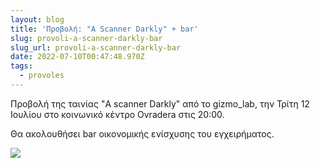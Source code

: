 ```yaml
---
layout: blog
title: 'Προβολή: "A Scanner Darkly" + bar'
slug: provoli-a-scanner-darkly-bar
slug_url: provoli-a-scanner-darkly-bar
date: 2022-07-10T00:47:48.970Z
tags:
  - provoles
---
```

Προβολή της ταινίας "A scanner Darkly" από το gizmo_lab, την Τρίτη 12 Ιουλίου στο κοινωνικό κέντρο Ovradera στις 20:00.

Θα ακολουθήσει bar οικονομικής ενίσχυσης του εγχειρήματος.

![](/images/a-scanner-darkly.jpg)